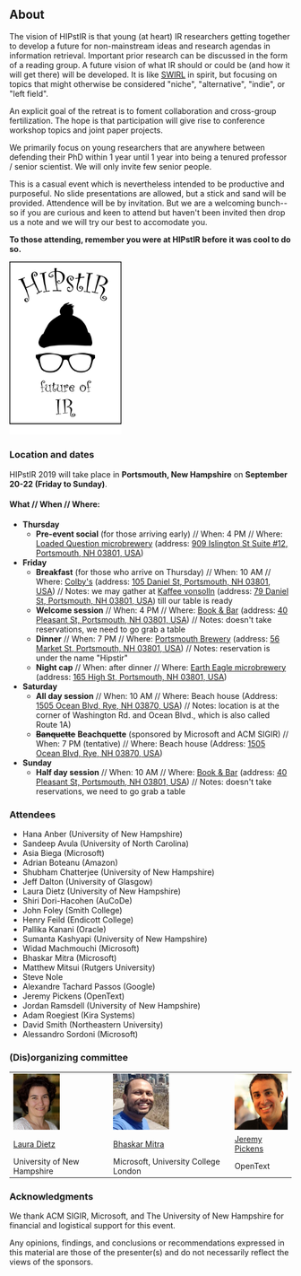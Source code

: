 ## About

The vision of HIPstIR is that young (at heart) IR researchers getting together to develop a future for non-mainstream ideas and research agendas in information retrieval. Important prior research can be discussed in the form of a reading group. A future vision of what IR should or could be (and how it will get there) will be developed. It is like [SWIRL](https://sites.google.com/view/swirl3/home) in spirit, but focusing on topics that might otherwise be considered "niche", "alternative", "indie", or "left field". 

An explicit goal of the retreat is to foment collaboration and cross-group fertilization. The hope is that participation will give rise to conference workshop topics and joint paper projects.

We primarily focus on young researchers that are anywhere between defending their PhD within 1 year until 1 year into being a tenured professor / senior scientist. We will only invite few senior people.

This is a casual event which is nevertheless intended to be productive and purposeful. No slide presentations are allowed, but a stick and sand will be provided. Attendence will be by invitation. But we are a welcoming bunch--so if you are curious and keen to attend but haven't been invited then drop us a note and we will try our best to accomodate you.

**To those attending, remember you were at HIPstIR before it was cool to do so.**

<img src="hipstir-logo-2.png" alt="HIPstIR logo" width="200"/>


### Location and dates

HIPstIR 2019 will take place in **Portsmouth, New Hampshire** on **September 20-22 (Friday to Sunday)**.


#### What // When // Where:
- **Thursday**
  - **Pre-event social** (for those arriving early) // When: 4 PM // Where: [Loaded Question microbrewery](https://www.loadedquestionbrewing.com) (address: [909 Islington St Suite #12, Portsmouth, NH 03801, USA](https://goo.gl/maps/Xri2EivnLeiq4uB18))
- **Friday**
  - **Breakfast** (for those who arrive on Thursday) // When: 10 AM // Where: [Colby's](https://colbysportsmouthnh.com) (address: [105 Daniel St, Portsmouth, NH 03801, USA](https://goo.gl/maps/YVeTkCH2b9LjLRoY9)) // Notes: we may gather at [Kaffee vonsolln](https://www.kaffeevonsolln.com) (address: [79 Daniel St, Portsmouth, NH 03801, USA](https://goo.gl/maps/1E1WaigbiD7MkmhQ9)) till our table is ready
  - **Welcome session** // When: 4 PM // Where: [Book & Bar](http://www.bookandbar.com) (address: [40 Pleasant St, Portsmouth, NH 03801, USA](https://goo.gl/maps/xtgpaY2rWPSsxkc6A)) // Notes: doesn't take reservations, we need to go grab a table
  - **Dinner** // When: 7 PM // Where: [Portsmouth Brewery](https://portsmouthbrewery.com/) (address: [56 Market St, Portsmouth, NH 03801, USA](https://goo.gl/maps/7ueM1Vrcd3Npy1tK7)) // Notes: reservation is under the name "Hipstir"
  - **Night cap** // When: after dinner // Where: [Earth Eagle microbrewery](https://www.eartheaglebrewings.com) (address: [165 High St, Portsmouth, NH 03801, USA](https://goo.gl/maps/4ad4pphqaKbWMeJf6))
- **Saturday**
  - **All day session** // When: 10 AM // Where: Beach house (Address: [1505 Ocean Blvd, Rye, NH 03870, USA](https://goo.gl/maps/3CE1CjUWSTonoKDa8)) // Notes: location is at the corner of Washington Rd. and Ocean Blvd., which is also called Route 1A)
  - ~~**Banquette**~~ **Beachquette** (sponsored by Microsoft and ACM SIGIR) // When: 7 PM (tentative) // Where: Beach house (Address: [1505 Ocean Blvd, Rye, NH 03870, USA](https://goo.gl/maps/3CE1CjUWSTonoKDa8))
- **Sunday**
  - **Half day session** // When: 10 AM // Where: [Book & Bar](http://www.bookandbar.com) (address: [40 Pleasant St, Portsmouth, NH 03801, USA](https://goo.gl/maps/xtgpaY2rWPSsxkc6A)) // Notes: doesn't take reservations, we need to go grab a table


### Attendees

- Hana Anber (University of New Hampshire)
- Sandeep Avula (University of North Carolina)
- Asia Biega (Microsoft)
- Adrian Boteanu (Amazon)
- Shubham Chatterjee (University of New Hampshire)
- Jeff Dalton (University of Glasgow)
- Laura Dietz (University of New Hampshire)
- Shiri Dori-Hacohen (AuCoDe)
- John Foley (Smith College)
- Henry Feild (Endicott College)
- Pallika Kanani (Oracle)
- Sumanta Kashyapi (University of New Hampshire)
- Widad Machmouchi (Microsoft)
- Bhaskar Mitra (Microsoft)
- Matthew Mitsui (Rutgers University)
- Steve Nole
- Alexandre Tachard Passos (Google)
- Jeremy Pickens (OpenText)
- Jordan Ramsdell (University of New Hampshire)
- Adam Roegiest (Kira Systems)
- David Smith (Northeastern University)
- Alessandro Sordoni (Microsoft)


### (Dis)organizing committee

<table border="0" align="center">
<tr>
<td><img src="lauradietz.jpg" alt="Laura Dietz" height="100"/></td><td><img src="bmitra.jpg" alt="Bhaskar Mitra" height="100"/></td><td><img src="jeremy_pickens_bg.jpg" alt="Jeremy Pickens" height="100"/></td>
</tr><tr>
<td><a href="http://www.cs.unh.edu/~dietz/">Laura Dietz</a></td><td><a href="https://www.microsoft.com/en-us/research/people/bmitra/">Bhaskar Mitra</a></td><td><a href="https://catalystsecure.com/blog/author/jeremy-pickens/">Jeremy Pickens</a></td>
</tr><tr>
<td>University of New Hampshire</td><td>Microsoft, University College London</td><td>OpenText</td>
</tr>
</table>

### Acknowledgments
We thank ACM SIGIR, Microsoft, and The University of New Hampshire for financial and logistical support for this event.

Any opinions, findings, and conclusions or recommendations expressed in this material are those of the presenter(s) and do not necessarily reflect the views of the sponsors.

